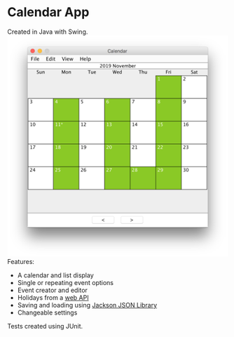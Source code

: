 # Calendar App
Created in Java with Swing.
![Main Calendar View](img-calendar-app.png)
Features:
- A calendar and list display
- Single or repeating event options
- Event creator and editor
- Holidays from a [web API](https://date.nager.at/API)
- Saving and loading using [Jackson JSON Library](https://github.com/FasterXML/jackson)
- Changeable settings

Tests created using JUnit.